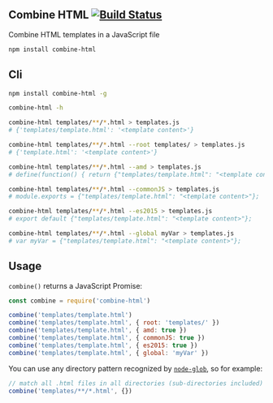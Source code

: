 ## Combine HTML [![Build Status](https://travis-ci.org/julesbou/combine-html.svg?branch=master)](https://travis-ci.org/julesbou/combine-html)

Combine HTML templates in a JavaScript file

```bash
npm install combine-html
```

## Cli

```bash
npm install combine-html -g

combine-html -h

combine-html templates/**/*.html > templates.js
# {'templates/template.html': '<template content>'}

combine-html templates/**/*.html --root templates/ > templates.js
# {'template.html': '<template content>'}

combine-html templates/**/*.html --amd > templates.js
# define(function() { return {"templates/template.html": "<template content>"}; });

combine-html templates/**/*.html --commonJS > templates.js
# module.exports = {"templates/template.html": "<template content>"};

combine-html templates/**/*.html --es2015 > templates.js
# export default {"templates/template.html": "<template content>"};

combine-html templates/**/*.html --global myVar > templates.js
# var myVar = {"templates/template.html": "<template content>"};
```

## Usage

`combine()` returns a JavaScript Promise:

```js
const combine = require('combine-html')

combine('templates/template.html')
combine('templates/template.html', { root: 'templates/' })
combine('templates/template.html', { amd: true })
combine('templates/template.html', { commonJS: true })
combine('templates/template.html', { es2015: true })
combine('templates/template.html', { global: 'myVar' })
```

You can use any directory pattern recognized by [`node-glob`](https://github.com/isaacs/node-glob#glob-primer), so
for example:

```js
// match all .html files in all directories (sub-directories included)
combine('templates/**/*.html', {})
```
